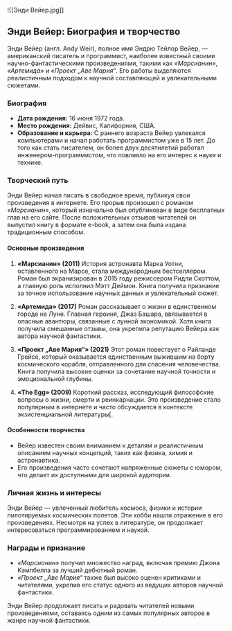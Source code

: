 ![[Энди Вейер.jpg]]

## Энди Вейер: Биография и творчество

Энди Вейер (англ. Andy Weir), полное имя Эндрю Тейлор Вейер, — американский писатель и программист, наиболее известный своими научно-фантастическими произведениями, такими как *«Марсианин»*, *«Артемида»* и *«Проект „Аве Мария“*. Его работы выделяются реалистичным подходом к научной составляющей и увлекательными сюжетами.

### **Биография**
- **Дата рождения:** 16 июня 1972 года.
- **Место рождения:** Дейвис, Калифорния, США.
- **Образование и карьера:** С раннего возраста Вейер увлекался компьютерами и начал работать программистом уже в 15 лет. До того как стать писателем, он более двух десятилетий работал инженером-программистом, что повлияло на его интерес к науке и технике.

### **Творческий путь**
Энди Вейер начал писать в свободное время, публикуя свои произведения в интернете. Его прорыв произошел с романом *«Марсианин»*, который изначально был опубликован в виде бесплатных глав на его сайте. После положительных отзывов читателей он выпустил книгу в формате e-book, а затем она была издана традиционным способом.

#### **Основные произведения**
1. **«Марсианин» (2011)**
История астронавта Марка Уотни, оставленного на Марсе, стала международным бестселлером. Роман был экранизирован в 2015 году режиссером Ридли Скоттом, а главную роль исполнил Мэтт Деймон. Книга получила признание за точное использование научных данных и увлекательный сюжет.

1. **«Артемида» (2017)**
Роман рассказывает о жизни в единственном городе на Луне. Главная героиня, Джаз Башара, ввязывается в опасные авантюры, связанные с лунной экономикой. Хотя книга получила смешанные отзывы, она укрепила репутацию Вейера как автора научной фантастики.

1. **«Проект „Аве Мария“» (2021)**
Этот роман повествует о Райланде Грейсе, который оказывается единственным выжившим на борту космического корабля, отправленного для спасения человечества. Книга получила высокие оценки за сочетание научной точности и эмоциональной глубины.

1. **«The Egg» (2009)**
Короткий рассказ, исследующий философские вопросы о жизни, смерти и реинкарнации. Это произведение стало популярным в интернете и часто обсуждается в контексте экзистенциальной литературы[.

#### **Особенности творчества**
- Вейер известен своим вниманием к деталям и реалистичным описанием научных концепций, таких как физика, химия и астронавтика.
- Его произведения часто сочетают напряженные сюжеты с юмором, что делает их доступными для широкой аудитории.

### **Личная жизнь и интересы**
Энди Вейер — увлеченный любитель космоса, физики и истории пилотируемых космических полетов. Эти хобби нашли отражение в его произведениях. Несмотря на успех в литературе, он продолжает интересоваться программированием и наукой.

### **Награды и признание**
- *«Марсианин»* получил множество наград, включая премию Джона Кэмпбелла за лучший дебютный роман.
- *«Проект „Аве Мария“* также был высоко оценен критиками и читателями, укрепив его статус одного из ведущих авторов научной фантастики.

Энди Вейер продолжает писать и радовать читателей новыми произведениями, оставаясь одним из самых популярных авторов в жанре научной фантастики.